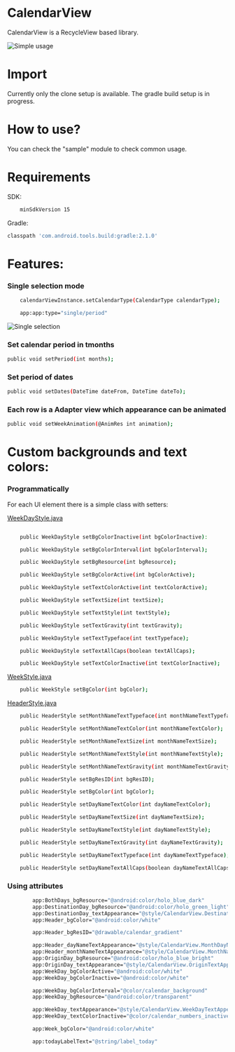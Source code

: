 # CalendarView

CalendarView is a RecycleView based library.

![Simple usage][sc_gif]

# Import

Currently only the clone setup is available. The gradle build setup is in progress.

# How to use?

You can check the "sample" module to check common usage.

# Requirements

SDK:
```sh
    minSdkVersion 15
```
Gradle:
```sh
classpath 'com.android.tools.build:gradle:2.1.0'
```

# Features:

### Single selection mode

```sh
    calendarViewInstance.setCalendarType(CalendarType calendarType);
```


```sh
    app:app:type="single/period"
```

![Single selection][ss_gif]

### Set calendar period in tmonths

```sh
public void setPeriod(int months);
```

### Set period of dates
```sh
public void setDates(DateTime dateFrom, DateTime dateTo);
```

### Each row is a Adapter view which appearance can be animated
```sh
public void setWeekAnimation(@AnimRes int animation);
```

# Custom backgrounds and text colors:

### Programmatically
For each UI element there is a simple class with setters:

[WeekDayStyle.java][wds]
```sh

    public WeekDayStyle setBgColorInactive(int bgColorInactive):

    public WeekDayStyle setBgColorInterval(int bgColorInterval);

    public WeekDayStyle setBgResource(int bgResource);

    public WeekDayStyle setBgColorActive(int bgColorActive);

    public WeekDayStyle setTextColorActive(int textColorActive);

    public WeekDayStyle setTextSize(int textSize);

    public WeekDayStyle setTextStyle(int textStyle);

    public WeekDayStyle setTextGravity(int textGravity);

    public WeekDayStyle setTextTypeface(int textTypeface);

    public WeekDayStyle setTextAllCaps(boolean textAllCaps);

    public WeekDayStyle setTextColorInactive(int textColorInactive);
```
[WeekStyle.java][ws]
```sh
    public WeekStyle setBgColor(int bgColor);
```

[HeaderStyle.java][hs]
```sh
    public HeaderStyle setMonthNameTextTypeface(int monthNameTextTypeface);

    public HeaderStyle setMonthNameTextColor(int monthNameTextColor);

    public HeaderStyle setMonthNameTextSize(int monthNameTextSize);

    public HeaderStyle setMonthNameTextStyle(int monthNameTextStyle);

    public HeaderStyle setMonthNameTextGravity(int monthNameTextGravity);

    public HeaderStyle setBgResID(int bgResID);

    public HeaderStyle setBgColor(int bgColor);

    public HeaderStyle setDayNameTextColor(int dayNameTextColor);

    public HeaderStyle setDayNameTextSize(int dayNameTextSize);

    public HeaderStyle setDayNameTextStyle(int dayNameTextStyle);

    public HeaderStyle setDayNameTextGravity(int dayNameTextGravity);

    public HeaderStyle setDayNameTextTypeface(int dayNameTextTypeface);

    public HeaderStyle setDayNameTextAllCaps(boolean dayNameTextAllCaps);
```

### Using attributes

```sh
        app:BothDays_bgResource="@android:color/holo_blue_dark"
        app:DestinationDay_bgResource="@android:color/holo_green_light"
        app:DestinationDay_textAppearance="@style/CalendarView.DestinationTextAppearance"
        app:Header_bgColor="@android:color/white"

        app:Header_bgResID="@drawable/calendar_gradient"

        app:Header_dayNameTextAppearance="@style/CalendarView.MonthDayNameTextAppearance"
        app:Header_monthNameTextAppearance="@style/CalendarView.MonthNameTextAppearance"
        app:OriginDay_bgResource="@android:color/holo_blue_bright"
        app:OriginDay_textAppearance="@style/CalendarView.OriginTextAppearance"
        app:WeekDay_bgColorActive="@android:color/white"
        app:WeekDay_bgColorInactive="@android:color/white"

        app:WeekDay_bgColorInterval="@color/calendar_background"
        app:WeekDay_bgResource="@android:color/transparent"

        app:WeekDay_textAppearance="@style/CalendarView.WeekDayTextAppearance"
        app:WeekDay_textColorInactive="@color/calendar_numbers_inactive"

        app:Week_bgColor="@android:color/white"

        app:todayLabelText="@string/label_today"
```



[wds]: <https://github.com/SeductiveMobile/CalendarView/blob/develop/library/src/main/java/com/seductive/tools/calendarview/WeekDayStyle.java>
[ws]: <https://github.com/SeductiveMobile/CalendarView/blob/develop/library/src/main/java/com/seductive/tools/calendarview/WeekItemStyle.java>
[hs]: <https://github.com/SeductiveMobile/CalendarView/blob/develop/library/src/main/java/com/seductive/tools/calendarview/HeaderStyle.java>
[sc_gif]: <https://github.com/SeductiveMobile/CalendarView/blob/develop/data/simple_calendar.gif>
[ss_gif]: <https://github.com/SeductiveMobile/CalendarView/blob/develop/data/calendar_single_date.gif>
